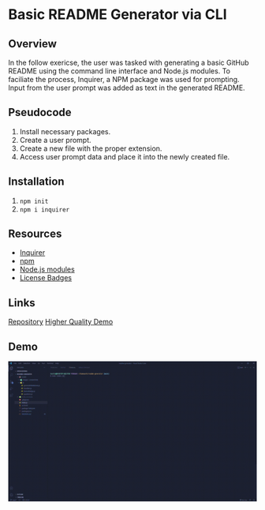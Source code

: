 # Basic README Generator via CLI

## Overview
In the follow exericse, the user was tasked with generating a basic GitHub README using the command line interface and Node.js modules. To faciliate the process, Inquirer, a NPM package was used for prompting. Input from the user prompt was added as text in the generated README.

## Pseudocode
1. Install necessary packages.
2. Create a user prompt.
3. Create a new file with the proper extension.
4. Access user prompt data and place it into the newly created file.

## Installation
1. ```npm init```
2. ```npm i inquirer```

## Resources
- [Inquirer](https://www.npmjs.com/package/inquirer)
- [npm](https://www.npmjs.com/)
- [Node.js modules](https://www.w3schools.com/nodejs/nodejs_modules.asp)
- [License Badges](https://gist.github.com/lukas-h/2a5d00690736b4c3a7ba)

## Links
[Repository](https://github.com/huirayj/readme-generator)
[Higher Quality Demo](https://drive.google.com/file/d/18u88hRYRva_8WLetG5t5jywXfLaeSzoa/view?usp=sharing)

## Demo
![readme-generator-demo](https://github.com/huirayj/readme-generator/blob/main/assets/video/readme-generator-demo.gif)
